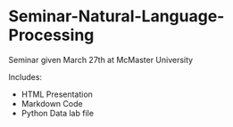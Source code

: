 # Seminar-Natural-Language-Processing
Seminar given March 27th at McMaster University

Includes:
* HTML Presentation
* Markdown Code
* Python Data lab file

